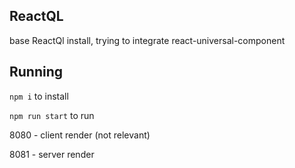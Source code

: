## ReactQL
base ReactQl install, trying to integrate react-universal-component 


## Running
`npm i` to install

`npm run start` to run

8080 - client render (not relevant)

8081 - server render
